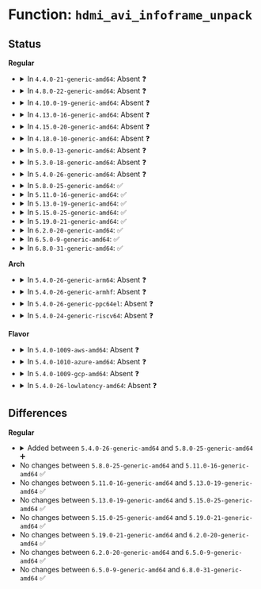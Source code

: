 # Function: <code>hdmi_avi_infoframe_unpack</code>

## Status
<b>Regular</b>
<ul>
<li>
<details>
<summary>In <code>4.4.0-21-generic-amd64</code>: Absent ❓</summary>

```json
{
  "name": "hdmi_avi_infoframe_unpack",
  "collision_type": "Unique Static",
  "inline_type": "Full",
  "funcs": [
    {
      "addr": 18446744071583418609,
      "name": "hdmi_avi_infoframe_unpack",
      "external": false,
      "loc": "drivers/video/hdmi.c:1006",
      "file": "drivers/video/hdmi.c",
      "inline": "not declared, inlined",
      "caller_inline": [
        "drivers/video/hdmi.c:hdmi_infoframe_unpack"
      ],
      "caller_func": []
    }
  ],
  "symbols": []
}
```
</details>
</li>
<li>
<details>
<summary>In <code>4.8.0-22-generic-amd64</code>: Absent ❓</summary>

```json
{
  "name": "hdmi_avi_infoframe_unpack",
  "collision_type": "Unique Static",
  "inline_type": "Full",
  "funcs": [
    {
      "addr": 18446744071583738514,
      "name": "hdmi_avi_infoframe_unpack",
      "external": false,
      "loc": "drivers/video/hdmi.c:1006",
      "file": "drivers/video/hdmi.c",
      "inline": "not declared, inlined",
      "caller_inline": [
        "drivers/video/hdmi.c:hdmi_infoframe_unpack"
      ],
      "caller_func": []
    }
  ],
  "symbols": []
}
```
</details>
</li>
<li>
<details>
<summary>In <code>4.10.0-19-generic-amd64</code>: Absent ❓</summary>

```json
{
  "name": "hdmi_avi_infoframe_unpack",
  "collision_type": "Unique Static",
  "inline_type": "Full",
  "funcs": [
    {
      "addr": 18446744071583878050,
      "name": "hdmi_avi_infoframe_unpack",
      "external": false,
      "loc": "drivers/video/hdmi.c:1010",
      "file": "drivers/video/hdmi.c",
      "inline": "not declared, inlined",
      "caller_inline": [
        "drivers/video/hdmi.c:hdmi_infoframe_unpack"
      ],
      "caller_func": []
    }
  ],
  "symbols": []
}
```
</details>
</li>
<li>
<details>
<summary>In <code>4.13.0-16-generic-amd64</code>: Absent ❓</summary>

```json
{
  "name": "hdmi_avi_infoframe_unpack",
  "collision_type": "Unique Static",
  "inline_type": "Full",
  "funcs": [
    {
      "addr": 18446744071583926570,
      "name": "hdmi_avi_infoframe_unpack",
      "external": false,
      "loc": "drivers/video/hdmi.c:1010",
      "file": "drivers/video/hdmi.c",
      "inline": "not declared, inlined",
      "caller_inline": [
        "drivers/video/hdmi.c:hdmi_infoframe_unpack"
      ],
      "caller_func": []
    }
  ],
  "symbols": []
}
```
</details>
</li>
<li>
<details>
<summary>In <code>4.15.0-20-generic-amd64</code>: Absent ❓</summary>

```json
{
  "name": "hdmi_avi_infoframe_unpack",
  "collision_type": "Unique Static",
  "inline_type": "Full",
  "funcs": [
    {
      "addr": 18446744071584189230,
      "name": "hdmi_avi_infoframe_unpack",
      "external": false,
      "loc": "drivers/video/hdmi.c:1015",
      "file": "drivers/video/hdmi.c",
      "inline": "not declared, inlined",
      "caller_inline": [
        "drivers/video/hdmi.c:hdmi_infoframe_unpack"
      ],
      "caller_func": []
    }
  ],
  "symbols": []
}
```
</details>
</li>
<li>
<details>
<summary>In <code>4.18.0-10-generic-amd64</code>: Absent ❓</summary>

```json
{
  "name": "hdmi_avi_infoframe_unpack",
  "collision_type": "Unique Static",
  "inline_type": "Full",
  "funcs": [
    {
      "addr": 18446744071584409533,
      "name": "hdmi_avi_infoframe_unpack",
      "external": false,
      "loc": "drivers/video/hdmi.c:1018",
      "file": "drivers/video/hdmi.c",
      "inline": "not declared, inlined",
      "caller_inline": [
        "drivers/video/hdmi.c:hdmi_infoframe_unpack"
      ],
      "caller_func": []
    }
  ],
  "symbols": []
}
```
</details>
</li>
<li>
<details>
<summary>In <code>5.0.0-13-generic-amd64</code>: Absent ❓</summary>

```json
{
  "name": "hdmi_avi_infoframe_unpack",
  "collision_type": "Unique Static",
  "inline_type": "Full",
  "funcs": [
    {
      "addr": 18446744071584505113,
      "name": "hdmi_avi_infoframe_unpack",
      "external": false,
      "loc": "drivers/video/hdmi.c:1392",
      "file": "drivers/video/hdmi.c",
      "inline": "not declared, inlined",
      "caller_inline": [
        "drivers/video/hdmi.c:hdmi_infoframe_unpack"
      ],
      "caller_func": []
    }
  ],
  "symbols": []
}
```
</details>
</li>
<li>
<details>
<summary>In <code>5.3.0-18-generic-amd64</code>: Absent ❓</summary>

```json
{
  "name": "hdmi_avi_infoframe_unpack",
  "collision_type": "Unique Static",
  "inline_type": "Full",
  "funcs": [
    {
      "addr": 18446744071584702990,
      "name": "hdmi_avi_infoframe_unpack",
      "external": false,
      "loc": "drivers/video/hdmi.c:1552",
      "file": "drivers/video/hdmi.c",
      "inline": "not declared, inlined",
      "caller_inline": [
        "drivers/video/hdmi.c:hdmi_infoframe_unpack"
      ],
      "caller_func": []
    }
  ],
  "symbols": []
}
```
</details>
</li>
<li>
<details>
<summary>In <code>5.4.0-26-generic-amd64</code>: Absent ❓</summary>

```json
{
  "name": "hdmi_avi_infoframe_unpack",
  "collision_type": "Unique Static",
  "inline_type": "Full",
  "funcs": [
    {
      "addr": 18446744071584838798,
      "name": "hdmi_avi_infoframe_unpack",
      "external": false,
      "loc": "drivers/video/hdmi.c:1552",
      "file": "drivers/video/hdmi.c",
      "inline": "not declared, inlined",
      "caller_inline": [
        "drivers/video/hdmi.c:hdmi_infoframe_unpack"
      ],
      "caller_func": []
    }
  ],
  "symbols": []
}
```
</details>
</li>
<li>
<details>
<summary>In <code>5.8.0-25-generic-amd64</code>: ✅</summary>

```c
int hdmi_avi_infoframe_unpack(struct hdmi_avi_infoframe * frame, const void * buffer, size_t size)
```

```json
{
  "name": "hdmi_avi_infoframe_unpack",
  "collision_type": "Unique Static",
  "inline_type": "No",
  "funcs": [
    {
      "addr": 18446744071585535360,
      "name": "hdmi_avi_infoframe_unpack",
      "external": false,
      "loc": "drivers/video/hdmi.c:1548",
      "file": "drivers/video/hdmi.c",
      "inline": "seen, unknown",
      "caller_inline": [],
      "caller_func": [
        "drivers/video/hdmi.c:hdmi_infoframe_unpack"
      ]
    }
  ],
  "symbols": [
    {
      "addr": 18446744071585535360,
      "name": "hdmi_avi_infoframe_unpack",
      "section": ".text",
      "bind": "STB_LOCAL",
      "size": 391
    }
  ]
}
```
</details>
</li>
<li>
<details>
<summary>In <code>5.11.0-16-generic-amd64</code>: ✅</summary>

```c
int hdmi_avi_infoframe_unpack(struct hdmi_avi_infoframe * frame, const void * buffer, size_t size)
```

```json
{
  "name": "hdmi_avi_infoframe_unpack",
  "collision_type": "Unique Static",
  "inline_type": "No",
  "funcs": [
    {
      "addr": 18446744071585671552,
      "name": "hdmi_avi_infoframe_unpack",
      "external": false,
      "loc": "drivers/video/hdmi.c:1552",
      "file": "drivers/video/hdmi.c",
      "inline": "seen, unknown",
      "caller_inline": [],
      "caller_func": [
        "drivers/video/hdmi.c:hdmi_infoframe_unpack"
      ]
    }
  ],
  "symbols": [
    {
      "addr": 18446744071585671552,
      "name": "hdmi_avi_infoframe_unpack",
      "section": ".text",
      "bind": "STB_LOCAL",
      "size": 391
    }
  ]
}
```
</details>
</li>
<li>
<details>
<summary>In <code>5.13.0-19-generic-amd64</code>: ✅</summary>

```c
int hdmi_avi_infoframe_unpack(struct hdmi_avi_infoframe * frame, const void * buffer, size_t size)
```

```json
{
  "name": "hdmi_avi_infoframe_unpack",
  "collision_type": "Unique Static",
  "inline_type": "No",
  "funcs": [
    {
      "addr": 18446744071585552288,
      "name": "hdmi_avi_infoframe_unpack",
      "external": false,
      "loc": "drivers/video/hdmi.c:1552",
      "file": "drivers/video/hdmi.c",
      "inline": "seen, unknown",
      "caller_inline": [],
      "caller_func": [
        "drivers/video/hdmi.c:hdmi_infoframe_unpack"
      ]
    }
  ],
  "symbols": [
    {
      "addr": 18446744071585552288,
      "name": "hdmi_avi_infoframe_unpack",
      "section": ".text",
      "bind": "STB_LOCAL",
      "size": 391
    }
  ]
}
```
</details>
</li>
<li>
<details>
<summary>In <code>5.15.0-25-generic-amd64</code>: ✅</summary>

```c
int hdmi_avi_infoframe_unpack(struct hdmi_avi_infoframe * frame, const void * buffer, size_t size)
```

```json
{
  "name": "hdmi_avi_infoframe_unpack",
  "collision_type": "Unique Static",
  "inline_type": "No",
  "funcs": [
    {
      "addr": 18446744071586023328,
      "name": "hdmi_avi_infoframe_unpack",
      "external": false,
      "loc": "drivers/video/hdmi.c:1552",
      "file": "drivers/video/hdmi.c",
      "inline": "seen, unknown",
      "caller_inline": [],
      "caller_func": [
        "drivers/video/hdmi.c:hdmi_infoframe_unpack"
      ]
    }
  ],
  "symbols": [
    {
      "addr": 18446744071586023328,
      "name": "hdmi_avi_infoframe_unpack",
      "section": ".text",
      "bind": "STB_LOCAL",
      "size": 391
    }
  ]
}
```
</details>
</li>
<li>
<details>
<summary>In <code>5.19.0-21-generic-amd64</code>: ✅</summary>

```c
int hdmi_avi_infoframe_unpack(struct hdmi_avi_infoframe * frame, const void * buffer, size_t size)
```

```json
{
  "name": "hdmi_avi_infoframe_unpack",
  "collision_type": "Unique Static",
  "inline_type": "No",
  "funcs": [
    {
      "addr": 18446744071587242000,
      "name": "hdmi_avi_infoframe_unpack",
      "external": false,
      "loc": "drivers/video/hdmi.c:1552",
      "file": "drivers/video/hdmi.c",
      "inline": "seen, unknown",
      "caller_inline": [],
      "caller_func": [
        "drivers/video/hdmi.c:hdmi_infoframe_unpack"
      ]
    }
  ],
  "symbols": [
    {
      "addr": 18446744071587242000,
      "name": "hdmi_avi_infoframe_unpack",
      "section": ".text",
      "bind": "STB_LOCAL",
      "size": 399
    }
  ]
}
```
</details>
</li>
<li>
<details>
<summary>In <code>6.2.0-20-generic-amd64</code>: ✅</summary>

```c
int hdmi_avi_infoframe_unpack(struct hdmi_avi_infoframe * frame, const void * buffer, size_t size)
```

```json
{
  "name": "hdmi_avi_infoframe_unpack",
  "collision_type": "Unique Static",
  "inline_type": "No",
  "funcs": [
    {
      "addr": 18446744071588475040,
      "name": "hdmi_avi_infoframe_unpack",
      "external": false,
      "loc": "drivers/video/hdmi.c:1596",
      "file": "drivers/video/hdmi.c",
      "inline": "seen, unknown",
      "caller_inline": [],
      "caller_func": [
        "drivers/video/hdmi.c:hdmi_infoframe_unpack"
      ]
    }
  ],
  "symbols": [
    {
      "addr": 18446744071588475040,
      "name": "hdmi_avi_infoframe_unpack",
      "section": ".text",
      "bind": "STB_LOCAL",
      "size": 399
    }
  ]
}
```
</details>
</li>
<li>
<details>
<summary>In <code>6.5.0-9-generic-amd64</code>: ✅</summary>

```c
int hdmi_avi_infoframe_unpack(struct hdmi_avi_infoframe * frame, const void * buffer, size_t size)
```

```json
{
  "name": "hdmi_avi_infoframe_unpack",
  "collision_type": "Unique Static",
  "inline_type": "No",
  "funcs": [
    {
      "addr": 18446744071588754704,
      "name": "hdmi_avi_infoframe_unpack",
      "external": false,
      "loc": "drivers/video/hdmi.c:1596",
      "file": "drivers/video/hdmi.c",
      "inline": "seen, unknown",
      "caller_inline": [],
      "caller_func": [
        "drivers/video/hdmi.c:hdmi_infoframe_unpack"
      ]
    }
  ],
  "symbols": [
    {
      "addr": 18446744071588754704,
      "name": "hdmi_avi_infoframe_unpack",
      "section": ".text",
      "bind": "STB_LOCAL",
      "size": 399
    }
  ]
}
```
</details>
</li>
<li>
<details>
<summary>In <code>6.8.0-31-generic-amd64</code>: ✅</summary>

```c
int hdmi_avi_infoframe_unpack(struct hdmi_avi_infoframe * frame, const void * buffer, size_t size)
```

```json
{
  "name": "hdmi_avi_infoframe_unpack",
  "collision_type": "Unique Static",
  "inline_type": "No",
  "funcs": [
    {
      "addr": 18446744071589057920,
      "name": "hdmi_avi_infoframe_unpack",
      "external": false,
      "loc": "drivers/video/hdmi.c:1596",
      "file": "drivers/video/hdmi.c",
      "inline": "seen, unknown",
      "caller_inline": [],
      "caller_func": [
        "drivers/video/hdmi.c:hdmi_infoframe_unpack"
      ]
    }
  ],
  "symbols": [
    {
      "addr": 18446744071589057920,
      "name": "hdmi_avi_infoframe_unpack",
      "section": ".text",
      "bind": "STB_LOCAL",
      "size": 399
    }
  ]
}
```
</details>
</li>
</ul>
<b>Arch</b>
<ul>
<li>
<details>
<summary>In <code>5.4.0-26-generic-arm64</code>: Absent ❓</summary>

```json
{
  "name": "hdmi_avi_infoframe_unpack",
  "collision_type": "Unique Static",
  "inline_type": "Full",
  "funcs": [
    {
      "addr": 18446603336497233644,
      "name": "hdmi_avi_infoframe_unpack",
      "external": false,
      "loc": "drivers/video/hdmi.c:1552",
      "file": "drivers/video/hdmi.c",
      "inline": "not declared, inlined",
      "caller_inline": [
        "drivers/video/hdmi.c:hdmi_infoframe_unpack"
      ],
      "caller_func": []
    }
  ],
  "symbols": []
}
```
</details>
</li>
<li>
<details>
<summary>In <code>5.4.0-26-generic-armhf</code>: Absent ❓</summary>

```json
{
  "name": "hdmi_avi_infoframe_unpack",
  "collision_type": "Unique Static",
  "inline_type": "Full",
  "funcs": [
    {
      "addr": 3230420252,
      "name": "hdmi_avi_infoframe_unpack",
      "external": false,
      "loc": "drivers/video/hdmi.c:1552",
      "file": "drivers/video/hdmi.c",
      "inline": "not declared, inlined",
      "caller_inline": [
        "drivers/video/hdmi.c:hdmi_infoframe_unpack"
      ],
      "caller_func": []
    }
  ],
  "symbols": []
}
```
</details>
</li>
<li>
<details>
<summary>In <code>5.4.0-26-generic-ppc64el</code>: Absent ❓</summary>

```json
{
  "name": "hdmi_avi_infoframe_unpack",
  "collision_type": "Unique Static",
  "inline_type": "Full",
  "funcs": [
    {
      "addr": 13835058055291182080,
      "name": "hdmi_avi_infoframe_unpack",
      "external": false,
      "loc": "drivers/video/hdmi.c:1552",
      "file": "drivers/video/hdmi.c",
      "inline": "not declared, inlined",
      "caller_inline": [
        "drivers/video/hdmi.c:hdmi_infoframe_unpack"
      ],
      "caller_func": []
    }
  ],
  "symbols": []
}
```
</details>
</li>
<li>
<details>
<summary>In <code>5.4.0-24-generic-riscv64</code>: Absent ❓</summary>

```json
{
  "name": "hdmi_avi_infoframe_unpack",
  "collision_type": "Unique Static",
  "inline_type": "Full",
  "funcs": [
    {
      "addr": 18446743936275772346,
      "name": "hdmi_avi_infoframe_unpack",
      "external": false,
      "loc": "drivers/video/hdmi.c:1552",
      "file": "drivers/video/hdmi.c",
      "inline": "not declared, inlined",
      "caller_inline": [
        "drivers/video/hdmi.c:hdmi_infoframe_unpack"
      ],
      "caller_func": []
    }
  ],
  "symbols": []
}
```
</details>
</li>
</ul>
<b>Flavor</b>
<ul>
<li>
<details>
<summary>In <code>5.4.0-1009-aws-amd64</code>: Absent ❓</summary>

```json
{
  "name": "hdmi_avi_infoframe_unpack",
  "collision_type": "Unique Static",
  "inline_type": "Full",
  "funcs": [
    {
      "addr": 18446744071584790270,
      "name": "hdmi_avi_infoframe_unpack",
      "external": false,
      "loc": "drivers/video/hdmi.c:1552",
      "file": "drivers/video/hdmi.c",
      "inline": "not declared, inlined",
      "caller_inline": [
        "drivers/video/hdmi.c:hdmi_infoframe_unpack"
      ],
      "caller_func": []
    }
  ],
  "symbols": []
}
```
</details>
</li>
<li>
<details>
<summary>In <code>5.4.0-1010-azure-amd64</code>: Absent ❓</summary>

```json
{
  "name": "hdmi_avi_infoframe_unpack",
  "collision_type": "Unique Static",
  "inline_type": "Full",
  "funcs": [
    {
      "addr": 18446744071584721054,
      "name": "hdmi_avi_infoframe_unpack",
      "external": false,
      "loc": "drivers/video/hdmi.c:1552",
      "file": "drivers/video/hdmi.c",
      "inline": "not declared, inlined",
      "caller_inline": [
        "drivers/video/hdmi.c:hdmi_infoframe_unpack"
      ],
      "caller_func": []
    }
  ],
  "symbols": []
}
```
</details>
</li>
<li>
<details>
<summary>In <code>5.4.0-1009-gcp-amd64</code>: Absent ❓</summary>

```json
{
  "name": "hdmi_avi_infoframe_unpack",
  "collision_type": "Unique Static",
  "inline_type": "Full",
  "funcs": [
    {
      "addr": 18446744071584791694,
      "name": "hdmi_avi_infoframe_unpack",
      "external": false,
      "loc": "drivers/video/hdmi.c:1552",
      "file": "drivers/video/hdmi.c",
      "inline": "not declared, inlined",
      "caller_inline": [
        "drivers/video/hdmi.c:hdmi_infoframe_unpack"
      ],
      "caller_func": []
    }
  ],
  "symbols": []
}
```
</details>
</li>
<li>
<details>
<summary>In <code>5.4.0-26-lowlatency-amd64</code>: Absent ❓</summary>

```json
{
  "name": "hdmi_avi_infoframe_unpack",
  "collision_type": "Unique Static",
  "inline_type": "Full",
  "funcs": [
    {
      "addr": 18446744071584896542,
      "name": "hdmi_avi_infoframe_unpack",
      "external": false,
      "loc": "drivers/video/hdmi.c:1552",
      "file": "drivers/video/hdmi.c",
      "inline": "not declared, inlined",
      "caller_inline": [
        "drivers/video/hdmi.c:hdmi_infoframe_unpack"
      ],
      "caller_func": []
    }
  ],
  "symbols": []
}
```
</details>
</li>
</ul>

## Differences
<b>Regular</b>
<ul>
<li>
<details>
<summary>Added between <code>5.4.0-26-generic-amd64</code> and <code>5.8.0-25-generic-amd64</code> ➕</summary>

```c
int hdmi_avi_infoframe_unpack(struct hdmi_avi_infoframe * frame, const void * buffer, size_t size)
```
</details>
</li>
<li>
No changes between <code>5.8.0-25-generic-amd64</code> and <code>5.11.0-16-generic-amd64</code> ✅
</li>
<li>
No changes between <code>5.11.0-16-generic-amd64</code> and <code>5.13.0-19-generic-amd64</code> ✅
</li>
<li>
No changes between <code>5.13.0-19-generic-amd64</code> and <code>5.15.0-25-generic-amd64</code> ✅
</li>
<li>
No changes between <code>5.15.0-25-generic-amd64</code> and <code>5.19.0-21-generic-amd64</code> ✅
</li>
<li>
No changes between <code>5.19.0-21-generic-amd64</code> and <code>6.2.0-20-generic-amd64</code> ✅
</li>
<li>
No changes between <code>6.2.0-20-generic-amd64</code> and <code>6.5.0-9-generic-amd64</code> ✅
</li>
<li>
No changes between <code>6.5.0-9-generic-amd64</code> and <code>6.8.0-31-generic-amd64</code> ✅
</li>
</ul>

